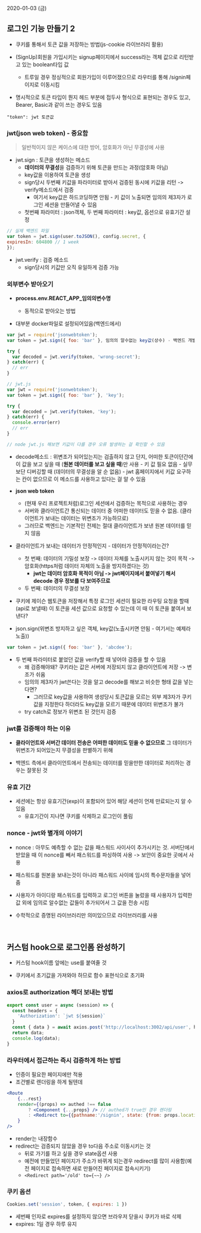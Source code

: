2020-01-03 (금)

## 로그인 기능 만들기 2

- 쿠키를 통해서 토큰 값을 저장하는 방법(js-cookie 라이브러리 활용)

- (SignUp)회원을 가입시키는 signup페이지에서 success라는 객체 값으로 리턴받고 있는 boolean타입 값
  - 트루일 경우 정싱적으로 회원가입이 이루어졌으므로 라우터를 통해 /signin페이지로 이동시킴

- 명시적으로 토큰 타입이 뭔지 헤드 부분에 접두사 형식으로 표현되는 경우도 있고, Bearer, Basic과 같이 쓰는 경우도 있음

```
"token": jwt 토큰값
```

### jwt(json web token) - 중요함

> 일반적이지 않은 케이스에 대한 방어, 암호화가 아닌 무결성에 사용

- jwt.sign : 토큰을 생성하는 메소드
  - **데이터의 무결성**을 검증하기 위해 토큰을 만드는 과정(암호화 아님)
  - key값을 이용하여 토큰을 생성
  - sign당시 두번째 키값을 파라미터로 받아서 검증된 동시에 키값을 리턴 -> verify메소드에서 검증
    - 여기서 key값은 하드코딩하면 안됨 - 키 값이 노출되면 임의의 제3자가 로그인 세션을 만들어낼 수 있음
  - 첫번째 파라미터 : json객체, 두 번째 파라미터 : key값, 옵션으로 유효기간 설정

```javascript
// 실제 백엔드 파일
var token = jwt.sign(user.toJSON(), config.secret, {
expiresIn: 604800 // 1 week
});
```

- jwt.verify : 검증 메소드
  - sign당시의 키값만 오직 유일하게 검증 가능

### 외부변수 받아오기

- **process.env.REACT_APP_임의의변수명**
  - 동적으로 받아오는 방법

- 대부분 docker파일로 설정되어있음(백엔드에서)

```javascript
var jwt = require('jsonwebtoken');
var token = jwt.sign({ foo: 'bar' }, 임의의 알수없는 key값(상수) - 백엔드 개발자가 제공해줌);

try {
  var decoded = jwt.verify(token, 'wrong-secret');
} catch(err) {
  // err
}

// jwt.js
var jwt = require('jsonwebtoken');
var token = jwt.sign({ foo: 'bar' }, 'key');

try {
  var decoded = jwt.verify(token, 'key');
} catch(err) {
  console.error(err)
  // err
}

// node jwt.js 해보면 키값이 다를 경우 오류 발생하는 걸 확인할 수 있음
```

- decode메소드 : 위변조가 되어있는지는 검출하지 않고 단지, 어떠한 토큰이던간에 이 값을 보고 싶을 때 (**원본 데이터를 보고 싶을 때**)만 사용 - 키 값 필요 없음 - 실무보단 디버깅할 때 (데이터의 무결성을 알 순 없음) - jwt 홈페이지에서 키값 요구하는 칸이 없으므로 이 메소드를 사용하고 있다는 걸 알 수 있음

- **json web token**
  - (현재 우리 프로젝트처럼)로그인 세션에서 검증하는 목적으로 사용하는 경우
  - 서버와 클라이언트간 통신되는 데이터 중 어떠한 데이터도 믿을 수 없음. (클라이언트가 보내는 데이터는 위변조가 가능하므로)
  - 그러므로 백엔드는 기본적인 전제는 절대 클라이언트가 보낸 원본 데이터를 믿지 않음
- 클라이언트가 보내는 데이터가 안정적인지 - 데이터가 안정적이라는건?
  - 첫 번째: 데이터의 기밀성 보장 -> 데이터 자체를 노출시키지 않는 것이 목적 -> 암호화(https처럼 데이터 자체의 노출을 방지하겠다는 것)
    - **jwt는 데이터 암호화 목적이 아님 -> jwt페이지에서 붙여넣기 해서 decode 경우 정보를 다 보여주므로**
  - 두 번째: 데이터의 무결성 보장
- 쿠키에 제이슨 웹토큰을 저장해서 특정 로그인 세션이 필요한 라우팅 요청을 할때(api로 보낼때) 이 토큰을 세션 값으로 요청할 수 있는데 이 때 이 토큰을 붙여서 보낸다?
- json.sign(위변조 방지하고 싶은 객체, key값(노출시키면 안됨 - 여기서는 예제라 노출))

```javascript
var token = jwt.sign({ foo: 'bar' }, 'abcdee');
```

- 두 번째 파라미터로 붙었던 값을 verify할 때 넣어야 검증을 할 수 있음
  - 왜 검증해야돼? 쿠키라는 값은 서버에 저장되지 않고 클라이언트에 저장 -> 변조가 쉬움
  - 임의의 제3자가 jwt쓴다는 것을 알고 decode를 해보고 비슷한 형태 값을 넣는다면?
    - 그러므로 key값을 사용하여 생성당시 토큰값을 모르는 외부 제3자가 쿠키값을 지정한다 하더라도 key값을 모르기 때문에 데이터 위변조가 불가
  - try catch로 정보가 위변조 된 것인지 검증

### jwt를 검증해야 하는 이유

- **클라이언트와 서버간 데이터 전송은 어떠한 데이터도 믿을 수 없으므로** 그 데이터가 위변조가 되어있는지 무결성을 판별하기 위해

- 백엔드 측에서 클라이언트에서 전송되는 데이터를 믿을만한 데이터로 처리하는 경우는 잘못된 것

### 유효 기간

- 세션에는 항상 유효기간(exp)이 포함되어 있어 해당 세션이 언제 만료되는지 알 수 있음
  - 유효기간이 지나면 쿠키를 삭제하고 로그인이 풀림

### nonce - jwt와 별개의 이야기

- nonce : 아무도 예측할 수 없는 값을 패스워드 사이사이 추가시키는 것. 서버단에서 받았을 때 이 nonce를 빼서 패스워드를 파싱하여 사용 -> 보안이 중요한 곳에서 사용

- 패스워드를 원본을 보내는것이 아니라 패스워드 사이에 임시의 특수문자들을 넣어줌
- 사용자가 아이디랑 패스워드를 입력하고 로그인 버튼을 눌렀을 때 사용자가 입력한 값 외에 임의로 알수없는 값들이 추가되어서 그 값을 전송 시킴

- 수학적으로 증명된 라이브러리만 의미있으므로 라이브러리를 사용

<br />

## 커스텀 hook으로 로그인폼 완성하기

- 커스텀 hook이름 앞에는 use를 붙여줄 것

- 쿠키에서 초기값을 가져와야 하므로 함수 표현식으로 초기화

### axios로 authorization 헤더 보내는 방법

```javascript
export const user = async (session) => {
  const headers = {
    'Authorization': `jwt ${session}`
  }
  const { data } = await axios.post('http://localhost:3002/api/user', headers);
  return data;
  console.log(data);
}
```

### 라우터에서 접근하는 즉시 검증하게 하는 방법

- 인증이 필요한 페이지에만 적용
- 조건별로 렌더링을 하게 될텐데 

```jsx
<Route
	{...rest}
	render={(props) => authed !== false
		? <Component {...props} /> // authed가 true인 경우 렌더링
		: <Redirect to={{pathname:'/signin', state: {from: props.location}}} /> // 뒤로 가기 하고싶으면 state 옵션 주기
	}
/>
```

- render는 내장함수
- redirect는 검증되지 않았을 경우 to다음 주소로 이동시키는 것
  - 뒤로 가기를 하고 싶을 경우 state옵션 사용
  - 예전에 만들었던 페이지가 주소가 바뀌게 되는경우 redirect를 많이 사용함(예전 페이지로 접속하면 새로 만들어진 페이지로 접속시키기)
  - `<Redirect path='/old' to={~~} />`

### 쿠키 옵션

```jsx
Cookies.set('session', token, { expires: 1 })
```

- 세번째 인자로 expires를 설정하지 않으면 브라우저 닫을시 쿠키가 바로 삭제
- expires: 1일 경우 하루 유지